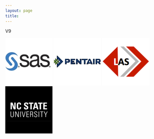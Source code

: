 ```yaml
---
layout: page
title: 
---
```

V9

<div id="thumbs">
    <a id="single_image1" href="/projects/SAS"><img src="/projects/img/sas_logo.jpg" alt=""/></a>
    <a id="single_image2" href="/projects/pentair"><img src="/projects/img/pentair.jpg" alt=""/></a>
    <a id="single_image3" href="/projects/LAS"><img src="/projects/img/las_logo.png" alt=""/></a>
    <span class="stretch"></span>
</div>
<div id="thumbs">
    <a id="single_image1" href="/projects/brace"><img src="/projects/img/ncstate_logo.jpg" alt=""/></a>
    <span class="stretch"></span>
</div>


